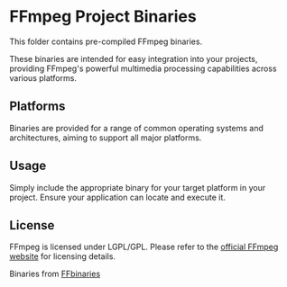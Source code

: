  # FFmpeg Project Binaries
 
 This folder contains pre-compiled FFmpeg binaries.
 
 These binaries are intended for easy integration into your projects, providing FFmpeg's powerful multimedia processing capabilities across various platforms.
 
 ## Platforms
 
 Binaries are provided for a range of common operating systems and architectures, aiming to support all major platforms.
 
 ## Usage
 
 Simply include the appropriate binary for your target platform in your project. Ensure your application can locate and execute it.
 
 ## License
 
 FFmpeg is licensed under LGPL/GPL. Please refer to the [official FFmpeg website](https://ffmpeg.org/legal.html) for licensing details.

 Binaries from [FFbinaries](https://ffbinaries.com/)